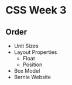 # CSS Week 3

## Order

- Unit Sizes
- Layout Properties
     - Float
     - Position
- Box Model
- Bernie Website
